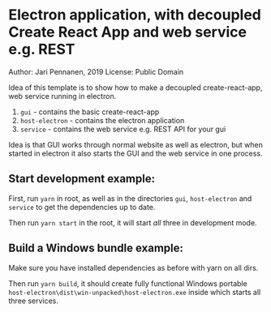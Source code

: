 # Electron application, with decoupled Create React App and web service e.g. REST

Author: Jari Pennanen, 2019
License: Public Domain

Idea of this template is to show how to make a decoupled create-react-app, web service running in electron.

1. `gui` - contains the basic create-react-app
2. `host-electron` - contains the electron application
3. `service` - contains the web service e.g. REST API for your gui

Idea is that GUI works through normal website as well as electron, but when started in electron it also starts the GUI and the web service in one process.

## Start development example:

First, run `yarn` in root, as well as in the directories `gui`, `host-electron` and `service` to get the dependencies up to date.

Then run `yarn start` in the root, it will start _all_ three in development mode.

## Build a Windows bundle example:

Make sure you have installed dependencies as before with yarn on all dirs.

Then run `yarn build`, it should create fully functional Windows portable `host-electron\dist\win-unpacked\host-electron.exe` inside which starts all three services.
